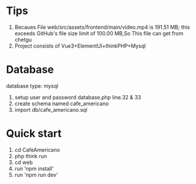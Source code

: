 # Tips
1. Becaues File web/src/assets/frontend/main/video.mp4 is 191.51 MB; this exceeds GitHub's file size limit of 100.00 MB,So This file can get from chetgu
2. Project consists of Vue3+ElementUI+thinkPHP+Mysql

# Database
database type: mysql
1. setup user and password database.php line.32 & 33
2. create schema named cafe_americano 
3. import db/cafe_americano.sql

# Quick start
1. cd CafeAmericano
2. php think run
3. cd web
4. run 'npm install'
5. run 'npm run dev'
